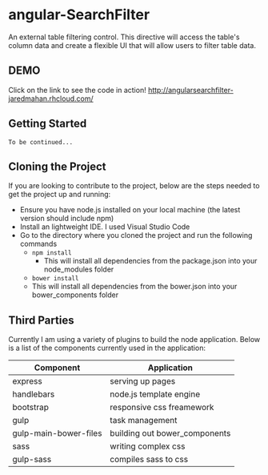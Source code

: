 # angular-SearchFilter
An external table filtering control. This directive will access the table's column data
and create a flexible UI that will allow users to filter table data.
## DEMO
Click on the link to see the code in action!
 http://angularsearchfilter-jaredmahan.rhcloud.com/
## Getting Started
`To be continued...`
## Cloning the Project
If you are looking to contribute to the project, below are the steps needed to get the project up and running:
- Ensure you have node.js installed on your local machine (the latest version should include npm)
- Install an lightweight IDE. I used Visual Studio Code
- Go to the directory where you cloned the project and run the following commands
  - `npm install`
    - This will install all dependencies from the package.json into your node_modules folder
  - `bower install`
  -   This will install all dependencies from the bower.json into your bower_components folder
  
## Third Parties
Currently I am using a variety of plugins to build the node application. Below is a list of the components
currently used in the application:

| Component             | Application                    |
| --------------------- | ------------------------------ |
| express               | serving up pages               |
| handlebars            | node.js template engine        |
| bootstrap             | responsive css freamework      |
| gulp                  | task management                |
| gulp-main-bower-files | building out bower_components  |
| sass                  | writing complex css            |
| gulp-sass             | compiles sass to css           |

  

  
